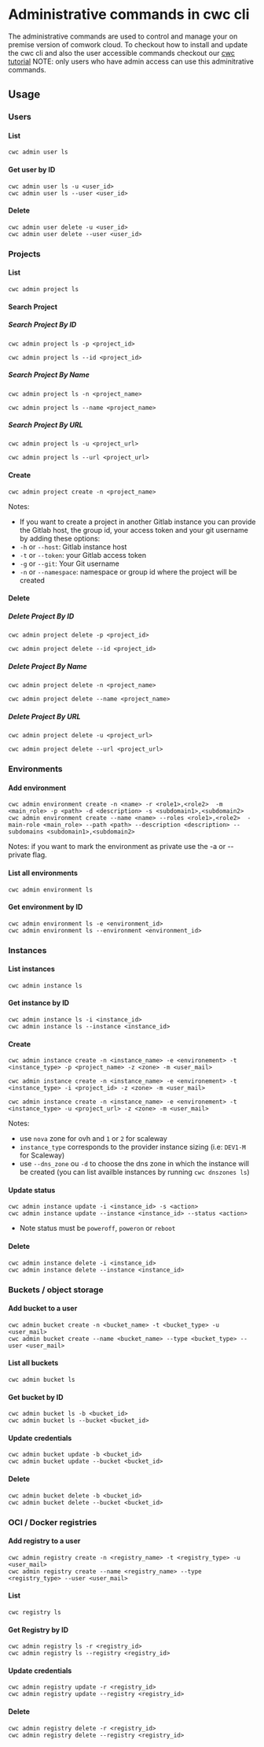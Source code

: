 # Administrative commands in cwc cli

The administrative commands are used to control and manage your on premise version of comwork cloud.
To checkout how to install and update the cwc cli and also the user accessible commands checkout our [cwc tutorial](./api/cli.md)
NOTE: only users who have admin access can use this adminitrative commands.

## Usage

### Users

#### List

```shell
cwc admin user ls
```

#### Get user by ID

```shell
cwc admin user ls -u <user_id>
cwc admin user ls --user <user_id>

```

#### Delete

```shell
cwc admin user delete -u <user_id>
cwc admin user delete --user <user_id>

```

### Projects

#### List

```shell
cwc admin project ls
```

#### Search Project

##### Search Project By ID

```shell
cwc admin project ls -p <project_id>
```
```shell
cwc admin project ls --id <project_id>
```


##### Search Project By Name

```shell
cwc admin project ls -n <project_name>
```
```shell
cwc admin project ls --name <project_name>
```


##### Search Project By URL

```shell
cwc admin project ls -u <project_url>
```
```shell
cwc admin project ls --url <project_url>
```

#### Create

```shell
cwc admin project create -n <project_name>
```
Notes: 
* If you want to create a project in another Gitlab instance you can provide the Gitlab host, the group id, your access token and your git username by adding these options:
* `-h` or `--host`: Gitlab instance host
* `-t` or `--token`: your Gitlab access token
* `-g` or `--git`: Your Git username
* `-n` or `--namespace`: namespace or group id where the project will be created
#### Delete

##### Delete Project By ID

```shell
cwc admin project delete -p <project_id>
```
```shell
cwc admin project delete --id <project_id>
```


##### Delete Project By Name

```shell
cwc admin project delete -n <project_name>
```
```shell
cwc admin project delete --name <project_name>
```


##### Delete Project By URL

```shell
cwc admin project delete -u <project_url>
```
```shell
cwc admin project delete --url <project_url>
```

### Environments


#### Add environment


```shell
cwc admin environment create -n <name> -r <role1>,<role2>  -m <main_role> -p <path> -d <description> -s <subdomain1>,<subdomain2>
cwc admin environment create --name <name> --roles <role1>,<role2>  -main-role <main_role> --path <path> --description <description> --subdomains <subdomain1>,<subdomain2>

```
Notes: if you want to mark the environment as private use the -a or --private flag.


#### List all environments

```shell
cwc admin environment ls
```

#### Get environment by ID

```shell
cwc admin environment ls -e <environment_id>
cwc admin environment ls --environment <environment_id>

```


### Instances

#### List instances

```shell
cwc admin instance ls
```

#### Get instance by ID

```shell
cwc admin instance ls -i <instance_id>
cwc admin instance ls --instance <instance_id>

```

#### Create

```shell
cwc admin instance create -n <instance_name> -e <environement> -t <instance_type> -p <project_name> -z <zone> -m <user_mail>
```

```shell
cwc admin instance create -n <instance_name> -e <environement> -t <instance_type> -i <project_id> -z <zone> -m <user_mail>
```

```shell
cwc admin instance create -n <instance_name> -e <environement> -t <instance_type> -u <project_url> -z <zone> -m <user_mail>
```

Notes: 
* use `nova` zone for ovh and `1` or `2` for scaleway
* `instance_type` corresponds to the provider instance sizing (i.e: `DEV1-M` for Scaleway)
* use `--dns_zone` ou `-d` to choose the dns zone in which the instance will be created (you can list availble instances by running
`cwc dnszones ls`)

#### Update status

```shell
cwc admin instance update -i <instance_id> -s <action>
cwc admin instance update --instance <instance_id> --status <action>

```

* Note status must be `poweroff`, `poweron` or `reboot`

#### Delete

```shell
cwc admin instance delete -i <instance_id>
cwc admin instance delete --instance <instance_id>

```    

### Buckets / object storage

#### Add bucket to a user

```shell
cwc admin bucket create -n <bucket_name> -t <bucket_type> -u <user_mail>
cwc admin bucket create --name <bucket_name> --type <bucket_type> --user <user_mail>

```


#### List all buckets

```shell
cwc admin bucket ls
```

#### Get bucket by ID

```shell
cwc admin bucket ls -b <bucket_id>
cwc admin bucket ls --bucket <bucket_id>

```

#### Update credentials

```shell
cwc admin bucket update -b <bucket_id>
cwc admin bucket update --bucket <bucket_id>
```

#### Delete

```shell
cwc admin bucket delete -b <bucket_id>
cwc admin bucket delete --bucket <bucket_id>
```    

### OCI / Docker registries

#### Add registry to a user

```shell
cwc admin registry create -n <registry_name> -t <registry_type> -u <user_mail>
cwc admin registry create --name <registry_name> --type <registry_type> --user <user_mail>

```

#### List

```shell
cwc registry ls
```

#### Get Registry by ID

```shell
cwc admin registry ls -r <registry_id>
cwc admin registry ls --registry <registry_id>

```

#### Update credentials

```shell
cwc admin registry update -r <registry_id>
cwc admin registry update --registry <registry_id>
```

#### Delete

```shell
cwc admin registry delete -r <registry_id>
cwc admin registry delete --registry <registry_id>
```
